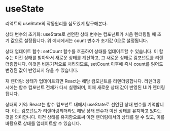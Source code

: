 # useState

리액트의 useState의 작동원리를 심도있게 탐구해본다.

상태 변수의 초기화: useState로 선언한 상태 변수는 컴포넌트가 처음 렌더링될 때 초기 값으로 설정됩니다. 위 예시에서는 count 변수가 초기값 0으로 설정됩니다.

상태 업데이트 함수: setCount 함수를 호출하여 상태를 업데이트할 수 있습니다. 이 함수는 이전 상태를 받아와서 새로운 상태를 계산하고, 그 새로운 상태로 컴포넌트를 리렌더링합니다. 
이것은 비동기적으로 처리되므로, setCount 이후에 즉시 count를 읽어도 변경된 값이 반영되지 않을 수 있습니다.

재 렌더링: 상태가 업데이트되면 React는 해당 컴포넌트를 리렌더링합니다. 리렌더링 시에는 함수 컴포넌트 전체가 다시 실행되며, 
이때 새로운 상태 값이 반영된 UI가 렌더링됩니다.

상태의 기억: React는 함수 컴포넌트 내에서 useState로 선언된 상태 변수를 기억합니다. 
이는 컴포넌트가 리렌더링되더라도 해당 상태 변수가 이전 상태를 유지하고 있다는 것을 의미합니다. 
이전 상태를 유지함으로써 이전 렌더링에서의 상태를 알 수 있고, 이를 바탕으로 상태를 업데이트할 수 있습니다.

